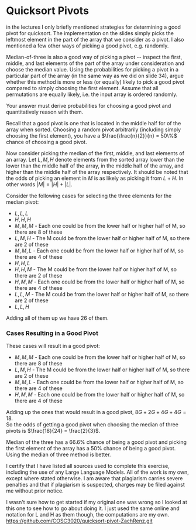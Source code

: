 # Quicksort Pivots

in the lectures I only briefly mentioned strategies for determining a good pivot
for quicksort. The implementation on the slides simply picks the leftmost
element in the part of the array that we consider as a pivot. I also mentioned a
few other ways of picking a good pivot, e.g. randomly.

Median-of-three is also a good way of picking a pivot -- inspect the first,
middle, and last elements of the part of the array under consideration and
choose the median value. Using the probabilities for picking a pivot in a
particular part of the array (in the same way as we did on slide 34), argue
whether this method is more or less (or equally) likely to pick a good pivot
compared to simply choosing the first element. Assume that all permutations are
equally likely, i.e. the input array is ordered randomly.

Your answer must derive probabilities for choosing a good pivot and
quantitatively reason with them.

Recall that a good pivot is one that is located in the middle half for of the array when sorted.
Choosing a random pivot arbitrarily (including simply choosing the first element), you have a $\frac{\frac{n}{2}}{n} = 50\%$ chance of choosing a good pivot.

Now consider picking the median of the first, middle, and last elements of an array. Let $L,M,H$ denote elements from the sorted array lower than the lower than the middle half of the array, in the middle half of the array, and higher than the middle half of the array respectively.
It should be noted that the odds of picking an element in $M$ is as likely as picking it from $L + H$. In other words $|M| = |H| + |L|$.

Consider the following cases for selecting the three elements for the median pivot:

- $L, L, L$
- $H, H, H$
- $M, M, M$  - Each one could be from the lower half or higher half of M, so there are 8 of these  
- $L, M, H$  - The M could be from the lower half or higher half of M, so there are 2 of these  
- $M, M, L$  - Each one could be from the lower half or higher half of M, so there are 4 of these  
- $H, H, L$
- $H, H, M$  - The M could be from the lower half or higher half of M, so there are 2 of these  
- $H, M, M$  - Each one could be from the lower half or higher half of M, so there are 4 of these  
- $L, L, M$  - The M could be from the lower half or higher half of M, so there are 2 of these  
- $L, L, H$

Adding all of them up we have $26$ of them. 

### Cases Resulting in a Good Pivot

These cases will result in a good pivot:

- $M, M, M$  - Each one could be from the lower half or higher half of M, so there are 8 of these  
- $L, M, H$  - The M could be from the lower half or higher half of M, so there are 2 of these  
- $M, M, L$  - Each one could be from the lower half or higher half of M, so there are 4 of these  
- $H, M, M$  - Each one could be from the lower half or higher half of M, so there are 4 of these  

Adding up the ones that would result in a good pivot, $8G + 2G + 4G + 4G = 18$.  
So the odds of getting a good pivot when choosing the median of three pivots is $\frac{18}{24} = \frac{2}{3}$.

Median of the three has a $66.6\%$ chance of being a good pivot and picking the first element of the array has a $50\%$ chance of being a good pivot. Using the median of three method is better.

I certify that I have listed all sources used to complete this exercise, including the use of any Large Language Models. All of the work is my own, except where stated otherwise. I am aware that plagiarism carries severe penalties and that if plagiarism is suspected, charges may be filed against me without prior notice.

I wasn't sure how to get started if my original one was wrong so I looked at this one to see how to go about doing it. I just used the same online and notation for L and H as them though, the computations are my own. 
https://github.com/COSC3020/quicksort-pivot-ZachRenz.git
